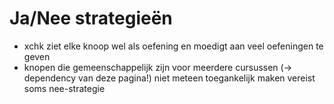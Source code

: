 # Ja/Nee strategieën

* xchk ziet elke knoop wel als oefening en moedigt aan veel oefeningen te geven
* knopen die gemeenschappelijk zijn voor meerdere cursussen (→ dependency van deze pagina!) niet meteen toegankelijk maken vereist soms nee-strategie
